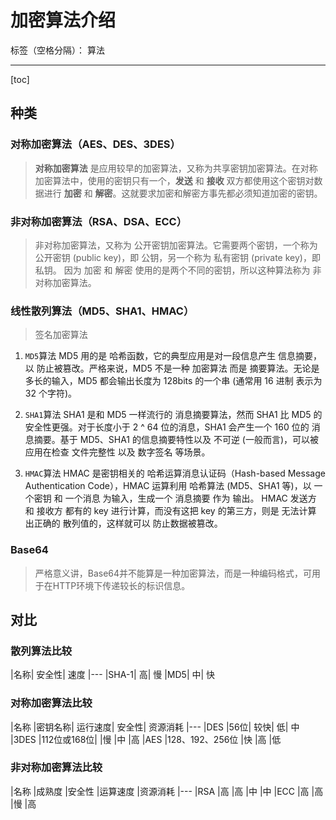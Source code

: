 ﻿# 加密算法介绍

标签（空格分隔）： 算法

---
[toc]

## 种类

### 对称加密算法（AES、DES、3DES）
> **对称加密算法** 是应用较早的加密算法，又称为共享密钥加密算法。在对称加密算法中，使用的密钥只有一个，**发送** 和 **接收** 双方都使用这个密钥对数据进行 **加密** 和 **解密**。这就要求加密和解密方事先都必须知道加密的密钥。

### 非对称加密算法（RSA、DSA、ECC）
> 非对称加密算法，又称为 公开密钥加密算法。它需要两个密钥，一个称为 公开密钥 (public key)，即 公钥，另一个称为 私有密钥 (private key)，即 私钥。
> 因为 加密 和 解密 使用的是两个不同的密钥，所以这种算法称为 非对称加密算法。

### 线性散列算法（MD5、SHA1、HMAC）
> 签名加密算法

1. `MD5`算法
MD5 用的是 哈希函数，它的典型应用是对一段信息产生 信息摘要，以 防止被篡改。严格来说，MD5 不是一种 加密算法 而是 摘要算法。无论是多长的输入，MD5 都会输出长度为 128bits 的一个串 (通常用 16 进制 表示为 32 个字符)。

2. `SHA1`算法
SHA1 是和 MD5 一样流行的 消息摘要算法，然而 SHA1 比 MD5 的 安全性更强。对于长度小于 2 ^ 64 位的消息，SHA1 会产生一个 160 位的 消息摘要。基于 MD5、SHA1 的信息摘要特性以及 不可逆 (一般而言)，可以被应用在检查 文件完整性 以及 数字签名 等场景。

3. `HMAC`算法
HMAC 是密钥相关的 哈希运算消息认证码（Hash-based Message Authentication Code），HMAC 运算利用 哈希算法 (MD5、SHA1 等)，以 一个密钥 和 一个消息 为输入，生成一个 消息摘要 作为 输出。
HMAC 发送方 和 接收方 都有的 key 进行计算，而没有这把 key 的第三方，则是 无法计算 出正确的 散列值的，这样就可以 防止数据被篡改。

### Base64

> 严格意义讲，Base64并不能算是一种加密算法，而是一种编码格式，可用于在HTTP环境下传递较长的标识信息。

## 对比

### 散列算法比较

|名称|	安全性|	速度
|---
|SHA-1|	高|	慢
|MD5|	中|	快

### 对称加密算法比较

|名称	|密钥名称|	运行速度|	安全性|	资源消耗
|---
|DES	|56位|	较快|	低|	中
|3DES	|112位或168位|	|慢	|中	|高
|AES	|128、192、256位	|快	|高	|低

### 非对称加密算法比较

|名称	|成熟度	|安全性	|运算速度	|资源消耗
|---
|RSA	|高	|高	|中	|中
|ECC	|高	|高	|慢	|高





